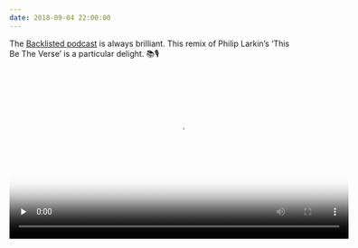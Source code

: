 ```yaml
---
date: 2018-09-04 22:00:00
---
```


The [Backlisted podcast](https://www.backlisted.fm/) is always brilliant. This remix of Philip Larkin’s ‘This Be The Verse’ is a particular delight. 📚🎙

<video controls="controls" playsinline="playsinline" src="https://files.snptrs.com/file/sp-public-files/this-be-the-verse-clip.mp4" poster="https://files.snptrs.com/file/sp-public-files/this-be-the-verse-thumbnail.png" preload="none" width="600" alt=""></video>
